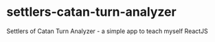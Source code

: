 # settlers-catan-turn-analyzer
Settlers of Catan Turn Analyzer - a simple app to teach myself ReactJS 
